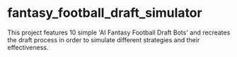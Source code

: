 # fantasy_football_draft_simulator
This project features 10 simple 'AI Fantasy Football Draft Bots' and recreates the draft process in order to simulate different strategies and their effectiveness.
